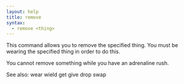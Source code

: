 ```yaml
---
layout: help
title: remove
syntax:
  - remove <thing>
---
```


This command allows you to remove the specified thing.  You must be wearing 
the specified thing in order to do this.

You cannot remove something while you have an adrenaline rush.

See also: wear wield get give drop swap
